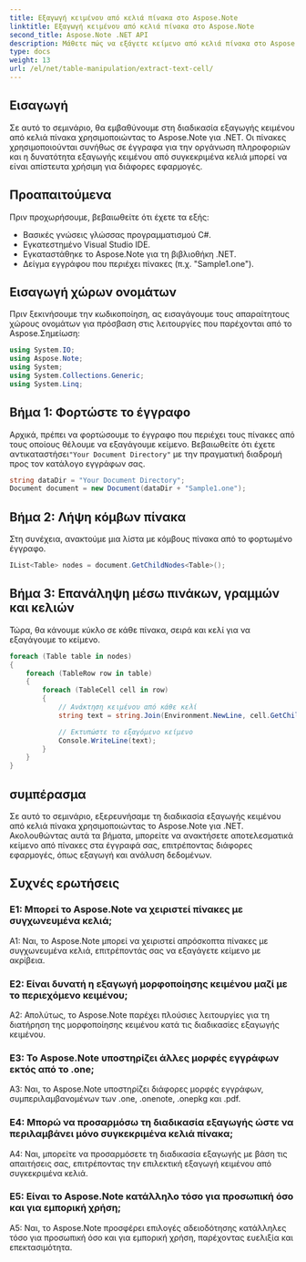 ```yaml
---
title: Εξαγωγή κειμένου από κελιά πίνακα στο Aspose.Note
linktitle: Εξαγωγή κειμένου από κελιά πίνακα στο Aspose.Note
second_title: Aspose.Note .NET API
description: Μάθετε πώς να εξάγετε κείμενο από κελιά πίνακα στο Aspose.Note για .NET. Βελτιώστε τις δυνατότητες επεξεργασίας εγγράφων σας χωρίς κόπο.
type: docs
weight: 13
url: /el/net/table-manipulation/extract-text-cell/
---
```

## Εισαγωγή

Σε αυτό το σεμινάριο, θα εμβαθύνουμε στη διαδικασία εξαγωγής κειμένου από κελιά πίνακα χρησιμοποιώντας το Aspose.Note για .NET. Οι πίνακες χρησιμοποιούνται συνήθως σε έγγραφα για την οργάνωση πληροφοριών και η δυνατότητα εξαγωγής κειμένου από συγκεκριμένα κελιά μπορεί να είναι απίστευτα χρήσιμη για διάφορες εφαρμογές.

## Προαπαιτούμενα

Πριν προχωρήσουμε, βεβαιωθείτε ότι έχετε τα εξής:

- Βασικές γνώσεις γλώσσας προγραμματισμού C#.
- Εγκατεστημένο Visual Studio IDE.
- Εγκαταστάθηκε το Aspose.Note για τη βιβλιοθήκη .NET.
- Δείγμα εγγράφου που περιέχει πίνακες (π.χ. "Sample1.one").

## Εισαγωγή χώρων ονομάτων

Πριν ξεκινήσουμε την κωδικοποίηση, ας εισαγάγουμε τους απαραίτητους χώρους ονομάτων για πρόσβαση στις λειτουργίες που παρέχονται από το Aspose.Σημείωση:

```csharp
using System.IO;
using Aspose.Note;
using System;
using System.Collections.Generic;
using System.Linq;
```

## Βήμα 1: Φορτώστε το έγγραφο

 Αρχικά, πρέπει να φορτώσουμε το έγγραφο που περιέχει τους πίνακες από τους οποίους θέλουμε να εξαγάγουμε κείμενο. Βεβαιωθείτε ότι έχετε αντικαταστήσει`"Your Document Directory"` με την πραγματική διαδρομή προς τον κατάλογο εγγράφων σας.

```csharp
string dataDir = "Your Document Directory";
Document document = new Document(dataDir + "Sample1.one");
```

## Βήμα 2: Λήψη κόμβων πίνακα

Στη συνέχεια, ανακτούμε μια λίστα με κόμβους πίνακα από το φορτωμένο έγγραφο.

```csharp
IList<Table> nodes = document.GetChildNodes<Table>();
```

## Βήμα 3: Επανάληψη μέσω πινάκων, γραμμών και κελιών

Τώρα, θα κάνουμε κύκλο σε κάθε πίνακα, σειρά και κελί για να εξαγάγουμε το κείμενο.

```csharp
foreach (Table table in nodes)
{
    foreach (TableRow row in table)
    {
        foreach (TableCell cell in row)
        {
            // Ανάκτηση κειμένου από κάθε κελί
            string text = string.Join(Environment.NewLine, cell.GetChildNodes<RichText>().Select(e => e.Text)) + Environment.NewLine;

            // Εκτυπώστε το εξαγόμενο κείμενο
            Console.WriteLine(text);
        }
    }
}
```

## συμπέρασμα

Σε αυτό το σεμινάριο, εξερευνήσαμε τη διαδικασία εξαγωγής κειμένου από κελιά πίνακα χρησιμοποιώντας το Aspose.Note για .NET. Ακολουθώντας αυτά τα βήματα, μπορείτε να ανακτήσετε αποτελεσματικά κείμενο από πίνακες στα έγγραφά σας, επιτρέποντας διάφορες εφαρμογές, όπως εξαγωγή και ανάλυση δεδομένων.

## Συχνές ερωτήσεις

### Ε1: Μπορεί το Aspose.Note να χειριστεί πίνακες με συγχωνευμένα κελιά;

A1: Ναι, το Aspose.Note μπορεί να χειριστεί απρόσκοπτα πίνακες με συγχωνευμένα κελιά, επιτρέποντάς σας να εξαγάγετε κείμενο με ακρίβεια.

### Ε2: Είναι δυνατή η εξαγωγή μορφοποίησης κειμένου μαζί με το περιεχόμενο κειμένου;

A2: Απολύτως, το Aspose.Note παρέχει πλούσιες λειτουργίες για τη διατήρηση της μορφοποίησης κειμένου κατά τις διαδικασίες εξαγωγής κειμένου.

### Ε3: Το Aspose.Note υποστηρίζει άλλες μορφές εγγράφων εκτός από το .one;

A3: Ναι, το Aspose.Note υποστηρίζει διάφορες μορφές εγγράφων, συμπεριλαμβανομένων των .one, .onenote, .onepkg και .pdf.

### Ε4: Μπορώ να προσαρμόσω τη διαδικασία εξαγωγής ώστε να περιλαμβάνει μόνο συγκεκριμένα κελιά πίνακα;

A4: Ναι, μπορείτε να προσαρμόσετε τη διαδικασία εξαγωγής με βάση τις απαιτήσεις σας, επιτρέποντας την επιλεκτική εξαγωγή κειμένου από συγκεκριμένα κελιά.

### Ε5: Είναι το Aspose.Note κατάλληλο τόσο για προσωπική όσο και για εμπορική χρήση;

A5: Ναι, το Aspose.Note προσφέρει επιλογές αδειοδότησης κατάλληλες τόσο για προσωπική όσο και για εμπορική χρήση, παρέχοντας ευελιξία και επεκτασιμότητα.